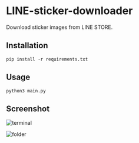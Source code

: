 # LINE-sticker-downloader

Download sticker images from LINE STORE.

## Installation

```
pip install -r requirements.txt
```

## Usage

```
python3 main.py
```

## Screenshot

![terminal](https://i.loli.net/2020/11/03/r25Z7oyBHaM6Ezi.png)

![folder](https://i.loli.net/2020/11/03/AauZ4VxbMzgRf9I.png)


